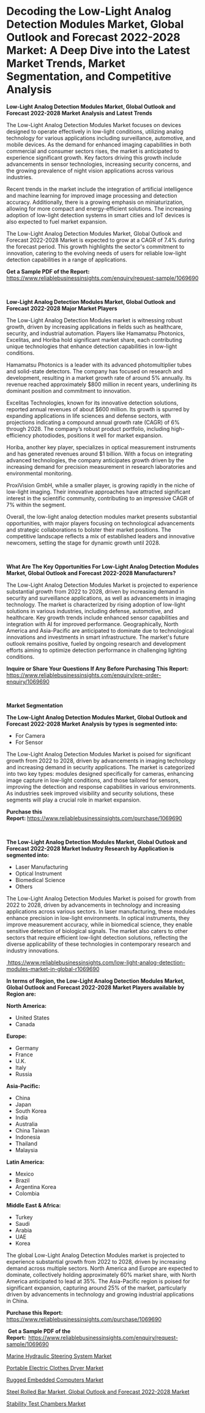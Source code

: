 <p><h1>Decoding the Low-Light Analog Detection Modules Market, Global Outlook and Forecast 2022-2028 Market: A Deep Dive into the Latest Market Trends, Market Segmentation, and Competitive Analysis</h1></p><p><strong>Low-Light Analog Detection Modules Market, Global Outlook and Forecast 2022-2028 Market Analysis and Latest Trends</strong></p>
<p><p>The Low-Light Analog Detection Modules Market focuses on devices designed to operate effectively in low-light conditions, utilizing analog technology for various applications including surveillance, automotive, and mobile devices. As the demand for enhanced imaging capabilities in both commercial and consumer sectors rises, the market is anticipated to experience significant growth. Key factors driving this growth include advancements in sensor technologies, increasing security concerns, and the growing prevalence of night vision applications across various industries.</p><p>Recent trends in the market include the integration of artificial intelligence and machine learning for improved image processing and detection accuracy. Additionally, there is a growing emphasis on miniaturization, allowing for more compact and energy-efficient solutions. The increasing adoption of low-light detection systems in smart cities and IoT devices is also expected to fuel market expansion.</p><p>The Low-Light Analog Detection Modules Market, Global Outlook and Forecast 2022-2028 Market is expected to grow at a CAGR of 7.4% during the forecast period. This growth highlights the sector's commitment to innovation, catering to the evolving needs of users for reliable low-light detection capabilities in a range of applications.</p></p>
<p><strong>Get a Sample PDF of the Report:&nbsp;</strong> <a href="https://www.reliablebusinessinsights.com/enquiry/request-sample/1069690">https://www.reliablebusinessinsights.com/enquiry/request-sample/1069690</a></p>
<p>&nbsp;</p>
<p><strong>Low-Light Analog Detection Modules Market, Global Outlook and Forecast 2022-2028 Major Market Players</strong></p>
<p><p>The Low-Light Analog Detection Modules market is witnessing robust growth, driven by increasing applications in fields such as healthcare, security, and industrial automation. Players like Hamamatsu Photonics, Excelitas, and Horiba hold significant market share, each contributing unique technologies that enhance detection capabilities in low-light conditions.</p><p>Hamamatsu Photonics is a leader with its advanced photomultiplier tubes and solid-state detectors. The company has focused on research and development, resulting in a market growth rate of around 5% annually. Its revenue reached approximately $800 million in recent years, underlining its dominant position and commitment to innovation.</p><p>Excelitas Technologies, known for its innovative detection solutions, reported annual revenues of about $600 million. Its growth is spurred by expanding applications in life sciences and defense sectors, with projections indicating a compound annual growth rate (CAGR) of 6% through 2028. The company’s robust product portfolio, including high-efficiency photodiodes, positions it well for market expansion.</p><p>Horiba, another key player, specializes in optical measurement instruments and has generated revenues around $1 billion. With a focus on integrating advanced technologies, the company anticipates growth driven by the increasing demand for precision measurement in research laboratories and environmental monitoring.</p><p>ProxiVision GmbH, while a smaller player, is growing rapidly in the niche of low-light imaging. Their innovative approaches have attracted significant interest in the scientific community, contributing to an impressive CAGR of 7% within the segment.</p><p>Overall, the low-light analog detection modules market presents substantial opportunities, with major players focusing on technological advancements and strategic collaborations to bolster their market positions. The competitive landscape reflects a mix of established leaders and innovative newcomers, setting the stage for dynamic growth until 2028.</p></p>
<p>&nbsp;</p>
<p><strong>What Are The Key Opportunities For Low-Light Analog Detection Modules Market, Global Outlook and Forecast 2022-2028 Manufacturers?</strong></p>
<p><p>The Low-Light Analog Detection Modules Market is projected to experience substantial growth from 2022 to 2028, driven by increasing demand in security and surveillance applications, as well as advancements in imaging technology. The market is characterized by rising adoption of low-light solutions in various industries, including defense, automotive, and healthcare. Key growth trends include enhanced sensor capabilities and integration with AI for improved performance. Geographically, North America and Asia-Pacific are anticipated to dominate due to technological innovations and investments in smart infrastructure. The market's future outlook remains positive, fueled by ongoing research and development efforts aiming to optimize detection performance in challenging lighting conditions.</p></p>
<p><strong>Inquire or Share Your Questions If Any Before Purchasing This Report:</strong> <a href="https://www.reliablebusinessinsights.com/enquiry/pre-order-enquiry/1069690">https://www.reliablebusinessinsights.com/enquiry/pre-order-enquiry/1069690</a></p>
<p>&nbsp;</p>
<p><strong>Market Segmentation</strong></p>
<p><strong>The Low-Light Analog Detection Modules Market, Global Outlook and Forecast 2022-2028 Market Analysis by types is segmented into:</strong></p>
<p><ul><li>For Camera</li><li>For Sensor</li></ul></p>
<p><p>The Low-Light Analog Detection Modules Market is poised for significant growth from 2022 to 2028, driven by advancements in imaging technology and increasing demand in security applications. The market is categorized into two key types: modules designed specifically for cameras, enhancing image capture in low-light conditions, and those tailored for sensors, improving the detection and response capabilities in various environments. As industries seek improved visibility and security solutions, these segments will play a crucial role in market expansion.</p></p>
<p><strong>Purchase this Report:&nbsp;</strong><a href="https://www.reliablebusinessinsights.com/purchase/1069690">https://www.reliablebusinessinsights.com/purchase/1069690</a></p>
<p>&nbsp;</p>
<p><strong>The Low-Light Analog Detection Modules Market, Global Outlook and Forecast 2022-2028 Market Industry Research by Application is segmented into:</strong></p>
<p><ul><li>Laser Manufacturing</li><li>Optical Instrument</li><li>Biomedical Science</li><li>Others</li></ul></p>
<p><p>The Low-Light Analog Detection Modules Market is poised for growth from 2022 to 2028, driven by advancements in technology and increasing applications across various sectors. In laser manufacturing, these modules enhance precision in low-light environments. In optical instruments, they improve measurement accuracy, while in biomedical science, they enable sensitive detection of biological signals. The market also caters to other sectors that require efficient low-light detection solutions, reflecting the diverse applicability of these technologies in contemporary research and industry innovations.</p></p>
<p><a href="https://www.reliablebusinessinsights.com/low-light-analog-detection-modules-market-in-global-r1069690">&nbsp;https://www.reliablebusinessinsights.com/low-light-analog-detection-modules-market-in-global-r1069690</a></p>
<p><strong>In terms of Region, the Low-Light Analog Detection Modules Market, Global Outlook and Forecast 2022-2028 Market Players available by Region are:</strong></p>
<p>
    <p> <strong> North America: </strong>
        <ul>
            <li>United States</li>
            <li>Canada</li>
        </ul>
        </p> 
    <p> <strong> Europe: </strong>
        <ul>
            <li>Germany</li>
            <li>France</li>
            <li>U.K.</li>
            <li>Italy</li>
            <li>Russia</li>
        </ul>
        </p> 
    <p> <strong> Asia-Pacific: </strong>
        <ul>
            <li>China</li>
            <li>Japan</li>
            <li>South Korea</li>
            <li>India</li>
            <li>Australia</li>
            <li>China Taiwan</li>
            <li>Indonesia</li>
            <li>Thailand</li>
            <li>Malaysia</li>
        </ul>
        </p> 
    <p> <strong> Latin America: </strong>
        <ul>
            <li>Mexico</li>
            <li>Brazil</li>
            <li>Argentina Korea</li>
            <li>Colombia</li>
        </ul>
        </p> 
    <p> <strong> Middle East & Africa: </strong>
        <ul>
            <li>Turkey</li>
            <li>Saudi</li>
            <li>Arabia</li>
            <li>UAE</li>
            <li>Korea</li>
        </ul>
    </p>
    </p>
<p><p>The global Low-Light Analog Detection Modules market is projected to experience substantial growth from 2022 to 2028, driven by increasing demand across multiple sectors. North America and Europe are expected to dominate, collectively holding approximately 60% market share, with North America anticipated to lead at 35%. The Asia-Pacific region is poised for significant expansion, capturing around 25% of the market, particularly driven by advancements in technology and growing industrial applications in China.</p></p>
<p><strong>Purchase this Report: </strong><a href="https://www.reliablebusinessinsights.com/purchase/1069690">https://www.reliablebusinessinsights.com/purchase/1069690</a></p>
<p>&nbsp;<strong>Get a Sample PDF of the Report:&nbsp;&nbsp;</strong><a href="https://www.reliablebusinessinsights.com/enquiry/request-sample/1069690">https://www.reliablebusinessinsights.com/enquiry/request-sample/1069690</a></p>
<p><strong></strong></p>
<p><p><a href="https://www.linkedin.com/pulse/marine-hydraulic-steering-system-market-size-growth-trends-v9hhf?trackingId=P4Dyt3SeTsWF8l40YNNWDA%3D%3D">Marine Hydraulic Steering System Market</a></p><p><a href="https://www.linkedin.com/pulse/portable-electric-clothes-dryer-market-size-share-analysis--sebzf?trackingId=Ox4toTqcT4eyPplj6nIzmA%3D%3D">Portable Electric Clothes Dryer Market</a></p><p><a href="https://medium.com/@nancyalvarado586/what-is-rugged-embedded-computers-market-bf2d5f71a093">Rugged Embedded Computers Market</a></p><p><a href="https://github.com/gailasejs/Market-Research-Report-List-1/blob/main/steel-rolled-bar-market-global-outlook-and-forecast-2022-2028-market.md">Steel Rolled Bar Market, Global Outlook and Forecast 2022-2028 Market</a></p><p><a href="https://medium.com/@laurenhowell65/the-stability-test-chambers-market-research-report-provides-an-in-depth-and-up-to-date-analysis-5039b14323f4">Stability Test Chambers Market</a></p></p>